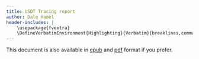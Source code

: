 ```yaml
---
title: USDT Tracing report
author: Dale Hamel
header-includes: |
    \usepackage{fvextra}
    \DefineVerbatimEnvironment{Highlighting}{Verbatim}{breaklines,commandchars=\\\{\}}
---
```


This document is also available in [epub](./output/doc.epub) and [pdf](./output/doc.pdf) format if you prefer.
